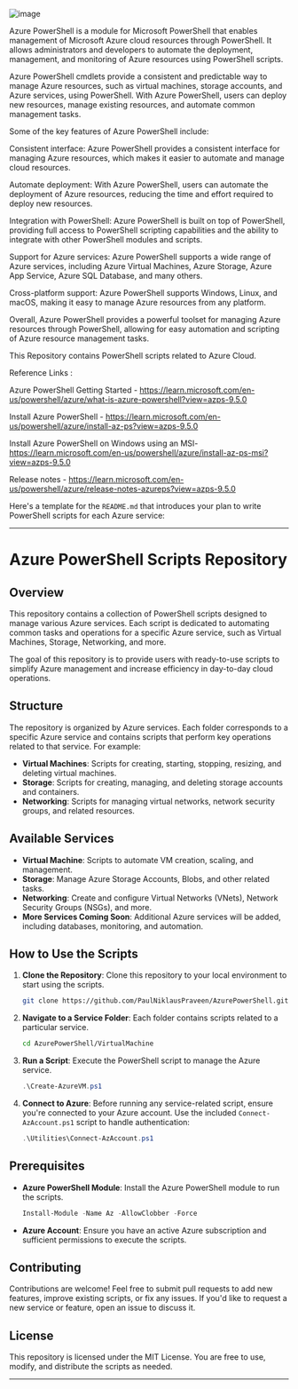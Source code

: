 

![image](https://user-images.githubusercontent.com/62203157/226994135-c1516734-c2d9-4b76-9803-e857d174a662.png)


<meta name="google-site-verification" content="scrH_1E6obaqsqXQzq8eI4hdvCGOfuOefV9WA3y37Mg" />


Azure PowerShell is a module for Microsoft PowerShell that enables management of Microsoft Azure cloud resources through PowerShell. It allows administrators and developers to automate the deployment, management, and monitoring of Azure resources using PowerShell scripts.

Azure PowerShell cmdlets provide a consistent and predictable way to manage Azure resources, such as virtual machines, storage accounts, and Azure services, using PowerShell. With Azure PowerShell, users can deploy new resources, manage existing resources, and automate common management tasks.

Some of the key features of Azure PowerShell include:

Consistent interface: Azure PowerShell provides a consistent interface for managing Azure resources, which makes it easier to automate and manage cloud resources.

Automate deployment: With Azure PowerShell, users can automate the deployment of Azure resources, reducing the time and effort required to deploy new resources.

Integration with PowerShell: Azure PowerShell is built on top of PowerShell, providing full access to PowerShell scripting capabilities and the ability to integrate with other PowerShell modules and scripts.

Support for Azure services: Azure PowerShell supports a wide range of Azure services, including Azure Virtual Machines, Azure Storage, Azure App Service, Azure SQL Database, and many others.

Cross-platform support: Azure PowerShell supports Windows, Linux, and macOS, making it easy to manage Azure resources from any platform.

Overall, Azure PowerShell provides a powerful toolset for managing Azure resources through PowerShell, allowing for easy automation and scripting of Azure resource management tasks.



This Repository contains PowerShell scripts related to Azure Cloud.

Reference Links :

Azure PowerShell Getting Started - https://learn.microsoft.com/en-us/powershell/azure/what-is-azure-powershell?view=azps-9.5.0

Install Azure PowerShell - https://learn.microsoft.com/en-us/powershell/azure/install-az-ps?view=azps-9.5.0

Install Azure PowerShell on Windows using an MSI- https://learn.microsoft.com/en-us/powershell/azure/install-az-ps-msi?view=azps-9.5.0

Release notes - https://learn.microsoft.com/en-us/powershell/azure/release-notes-azureps?view=azps-9.5.0


Here's a template for the `README.md` that introduces your plan to write PowerShell scripts for each Azure service:

---

# Azure PowerShell Scripts Repository

## Overview
This repository contains a collection of PowerShell scripts designed to manage various Azure services. Each script is dedicated to automating common tasks and operations for a specific Azure service, such as Virtual Machines, Storage, Networking, and more.

The goal of this repository is to provide users with ready-to-use scripts to simplify Azure management and increase efficiency in day-to-day cloud operations.

## Structure
The repository is organized by Azure services. Each folder corresponds to a specific Azure service and contains scripts that perform key operations related to that service. For example:
- **Virtual Machines**: Scripts for creating, starting, stopping, resizing, and deleting virtual machines.
- **Storage**: Scripts for creating, managing, and deleting storage accounts and containers.
- **Networking**: Scripts for managing virtual networks, network security groups, and related resources.

## Available Services
- **Virtual Machine**: Scripts to automate VM creation, scaling, and management.
- **Storage**: Manage Azure Storage Accounts, Blobs, and other related tasks.
- **Networking**: Create and configure Virtual Networks (VNets), Network Security Groups (NSGs), and more.
- **More Services Coming Soon**: Additional Azure services will be added, including databases, monitoring, and automation.

## How to Use the Scripts
1. **Clone the Repository**: Clone this repository to your local environment to start using the scripts.
   ```bash
   git clone https://github.com/PaulNiklausPraveen/AzurePowerShell.git
   ```
2. **Navigate to a Service Folder**: Each folder contains scripts related to a particular service.
   ```bash
   cd AzurePowerShell/VirtualMachine
   ```

3. **Run a Script**: Execute the PowerShell script to manage the Azure service.
   ```powershell
   .\Create-AzureVM.ps1
   ```

4. **Connect to Azure**: Before running any service-related script, ensure you're connected to your Azure account. Use the included `Connect-AzAccount.ps1` script to handle authentication:
   ```powershell
   .\Utilities\Connect-AzAccount.ps1
   ```

## Prerequisites
- **Azure PowerShell Module**: Install the Azure PowerShell module to run the scripts.
   ```powershell
   Install-Module -Name Az -AllowClobber -Force
   ```
- **Azure Account**: Ensure you have an active Azure subscription and sufficient permissions to execute the scripts.

## Contributing
Contributions are welcome! Feel free to submit pull requests to add new features, improve existing scripts, or fix any issues. If you'd like to request a new service or feature, open an issue to discuss it.

## License
This repository is licensed under the MIT License. You are free to use, modify, and distribute the scripts as needed.

---
 
